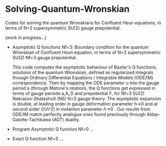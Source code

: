 # Solving-Quantum-Wronskian

Codes for solving the quantum Wronskians for Confluent Heun equations, in terms of N=2 supersymmetric SU(2) gauge prepotential.

(work in progress...)

- Asymptotic Q functions Nf=3: Boundary condition for the quantum Wronskian of Confluent Heun equation, in terms of N=2 supersymmetric SU(2) Nf=3 gauge prepotential.

  This code computes the asymptotic behaviour of Baxter's Q functions, solutions of the quantum Wronskian, defined as regularized integrals through Ordinary Differential Equations / Integrable Models (ODE/IM) correspondence. Then by mapping the ODE parameter u into the gauge period a (through Matone's relation), the Q functions get expressed in terms of gauge periods a,A_D and prepotential F, for  Nf=3 SU(2) Nekrasov-Shatashvili (NS) N=2 gauge theory. The asymptotic expansion is double, at leading order in gauge deformation parameter h->0  and at second order O(Λ^2) in instanton parameter Λ->0 .  Our results from ODE/IM match perfectly analogue ones found previously through Alday-Gaiotto-Tachikawa (AGT) duality.

- Program Asymptotic Q function Nf=0
  ...

- Exact Q function Nf=3
  ...

